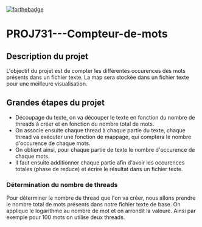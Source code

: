 [![forthebadge](https://forthebadge.com/images/badges/made-with-java.svg)](https://forthebadge.com)

# PROJ731---Compteur-de-mots  

## Description du projet  
L'objectif du projet est de compter les différentes occurences des mots présents dans un fichier texte. La map sera stockée dans un fichier texte pour une meilleure visualisation.


## Grandes étapes du projet  
* Découpage du texte, on va découper le texte en fonction du nombre de threads à créer et en fonction du nombre total de mots. 
* On associe ensuite chaque thread à chaque partie du texte, chaque thread va exécuter une fonction de mappage, qui comptera le nombre d'occurence de chaque mots.
* On obtient ainsi, pour chaque partie de texte le nombre d'occurence de chaque mots.
* Il faut ensuite additionner chaque partie afin d'avoir les occurences totales (phase de reduce) et écrire le résultat dans un fichier texte.


### Détermination du nombre de threads  
Pour déterminer le nombre de thread que l'on va créer, nous allons prendre le nombre total de mots présents dans notre fichier texte de base. On applique le logarithme au nombre de mot et on arrondit la valeure. Ainsi par exemple pour 100 mots on utilise deux threads.

